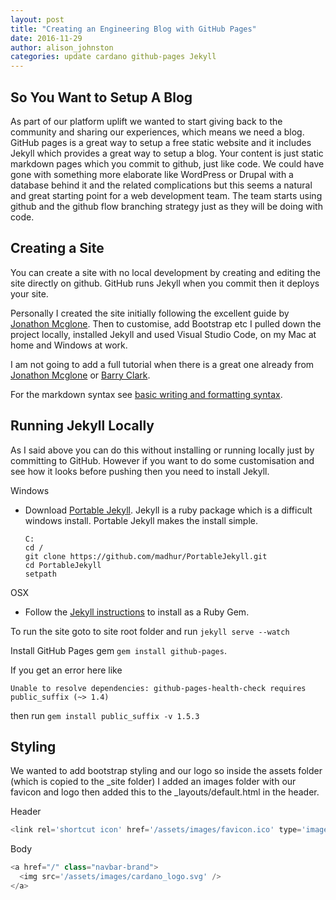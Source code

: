 ```yaml
---
layout: post
title: "Creating an Engineering Blog with GitHub Pages"
date: 2016-11-29
author: alison_johnston
categories: update cardano github-pages Jekyll
---
```


So You Want to Setup A Blog
---
As part of our platform uplift we wanted to start giving back to the community and sharing our experiences, which means we need a blog.  GitHub pages is a great way to setup a free static website and it includes Jekyll which provides a great way to setup a blog.  Your content is just static markdown pages which you commit to github, just like code.  We could have gone with something more elaborate like WordPress or Drupal with a database behind it and the related complications but this seems a natural and great starting point for a web development team.  The team starts using github and the github flow branching strategy just as they will be doing with code.  

Creating a Site
---
You can create a site with no local development by creating and editing the site directly on github.  GitHub runs Jekyll when you commit then it deploys your site.

Personally I created the site initially following the excellent guide by [Jonathon Mcglone](http://jmcglone.com/guides/github-pages).  Then to customise, add Bootstrap etc I pulled down the project locally, installed Jekyll and used Visual Studio Code, on my Mac at home and Windows at work.

I am not going to add a full tutorial when there is a great one already from [Jonathon Mcglone](http://jmcglone.com/guides/github-pages) or [Barry Clark](https://www.smashingmagazine.com/2014/08/build-blog-jekyll-github-pages/).

For the markdown syntax see [basic writing and formatting syntax](https://help.github.com/articles/basic-writing-and-formatting-syntax).

Running Jekyll Locally
---
As I said above you can do this without installing or running locally just by committing to GitHub.  However if you want to do some customisation and see how it looks before pushing then you need to install Jekyll.

  Windows

  * Download [Portable Jekyll](https://github.com/madhur/PortableJekyll/wiki).  Jekyll is a ruby package which is a difficult windows install.  Portable Jekyll makes the install simple.

    ```
    C:
    cd /
    git clone https://github.com/madhur/PortableJekyll.git
    cd PortableJekyll
    setpath
    ```

  OSX

  * Follow the [Jekyll instructions](https://jekyllrb.com/docs/installation/) to install as a Ruby Gem.

To run the site goto to site root folder and run `jekyll serve --watch`  

Install GitHub Pages gem `gem install github-pages`.

If you get an error here like 

```shell
Unable to resolve dependencies: github-pages-health-check requires public_suffix (~> 1.4)
```

then run `gem install public_suffix -v 1.5.3`

Styling
---
We wanted to add bootstrap styling and our logo so inside the assets folder (which is copied to the _site folder) I added an images folder with our favicon and logo then added this to the _layouts/default.html in the header.

Header

```js
<link rel='shortcut icon' href='/assets/images/favicon.ico' type='image/x-icon' />
```

Body

```js
<a href="/" class="navbar-brand">
  <img src='/assets/images/cardano_logo.svg' />
</a>
```